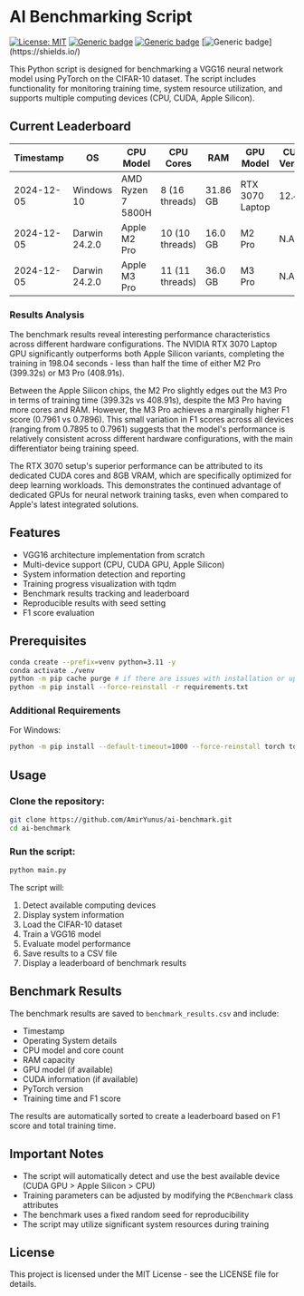 # AI Benchmarking Script

[![License: MIT](https://img.shields.io/badge/License-MIT-blue.svg)](https://opensource.org/licenses/MIT)
[![Generic badge](https://img.shields.io/badge/Python-3.9,_3.11-Green.svg)](https://shields.io/)
[![Generic badge](https://img.shields.io/badge/Win_OS-Win_10_(22H2),_Win_11_(22H2)-Green.svg)](https://shields.io/)
[![Generic badge](https://img.shields.io/badge/Mac_OS-Sonoma_14.2_(M1),_Sequoia_15.2_(M2_Pro,_M3_Pro)-Green.svg)](https://shields.io/)

This Python script is designed for benchmarking a VGG16 neural network model using PyTorch on the CIFAR-10 dataset. The script includes functionality for monitoring training time, system resource utilization, and supports multiple computing devices (CPU, CUDA, Apple Silicon).

## Current Leaderboard

| Timestamp   | OS                | CPU Model      | CPU Cores       | RAM      | GPU Model | CUDA Version | CUDA Cores | VRAM | PyTorch Version | Total Time | F1 Score |
|-------------|-------------------|----------------|------------------|----------|-----------|--------------|------------|------|------------------|------------|----------|
| 2024-12-05  | Windows 10       | AMD Ryzen 7 5800H | 8 (16 threads) | 31.86 GB | RTX 3070 Laptop | 12.4 | 8 | 8.0 GB | 2.5.1+cu124 | 198.04 | 0.7895 |
| 2024-12-05  | Darwin 24.2.0    | Apple M2 Pro   | 10 (10 threads) | 16.0 GB  | M2 Pro    | N.A.         | N.A.       | N.A. | 2.5.1 | 399.32 | 0.7896 |
| 2024-12-05  | Darwin 24.2.0    | Apple M3 Pro   | 11 (11 threads) | 36.0 GB  | M3 Pro    | N.A.         | N.A.       | N.A. | 2.5.1 | 408.91 | 0.7961 |

### Results Analysis

The benchmark results reveal interesting performance characteristics across different hardware configurations. The NVIDIA RTX 3070 Laptop GPU significantly outperforms both Apple Silicon variants, completing the training in 198.04 seconds - less than half the time of either M2 Pro (399.32s) or M3 Pro (408.91s).

Between the Apple Silicon chips, the M2 Pro slightly edges out the M3 Pro in terms of training time (399.32s vs 408.91s), despite the M3 Pro having more cores and RAM. However, the M3 Pro achieves a marginally higher F1 score (0.7961 vs 0.7896). This small variation in F1 scores across all devices (ranging from 0.7895 to 0.7961) suggests that the model's performance is relatively consistent across different hardware configurations, with the main differentiator being training speed.

The RTX 3070 setup's superior performance can be attributed to its dedicated CUDA cores and 8GB VRAM, which are specifically optimized for deep learning workloads. This demonstrates the continued advantage of dedicated GPUs for neural network training tasks, even when compared to Apple's latest integrated solutions.

## Features

- VGG16 architecture implementation from scratch
- Multi-device support (CPU, CUDA GPU, Apple Silicon)
- System information detection and reporting
- Training progress visualization with tqdm
- Benchmark results tracking and leaderboard
- Reproducible results with seed setting
- F1 score evaluation

## Prerequisites

```bash
conda create --prefix=venv python=3.11 -y
conda activate ./venv
python -m pip cache purge # if there are issues with installation or upgrading your conda version
python -m pip install --force-reinstall -r requirements.txt
```

### Additional Requirements
For Windows:
```bash
python -m pip install --default-timeout=1000 --force-reinstall torch torchvision torchaudio --index-url https://download.pytorch.org/whl/cu124
```

## Usage

### Clone the repository:

```bash
git clone https://github.com/AmirYunus/ai-benchmark.git
cd ai-benchmark
```

### Run the script:
```bash
python main.py
```

The script will:
1. Detect available computing devices
2. Display system information
3. Load the CIFAR-10 dataset
4. Train a VGG16 model
5. Evaluate model performance
6. Save results to a CSV file
7. Display a leaderboard of benchmark results

## Benchmark Results

The benchmark results are saved to `benchmark_results.csv` and include:
- Timestamp
- Operating System details
- CPU model and core count
- RAM capacity
- GPU model (if available)
- CUDA information (if available)
- PyTorch version
- Training time and F1 score

The results are automatically sorted to create a leaderboard based on F1 score and total training time.

## Important Notes

- The script will automatically detect and use the best available device (CUDA GPU > Apple Silicon > CPU)
- Training parameters can be adjusted by modifying the `PCBenchmark` class attributes
- The benchmark uses a fixed random seed for reproducibility
- The script may utilize significant system resources during training

## License

This project is licensed under the MIT License - see the LICENSE file for details.